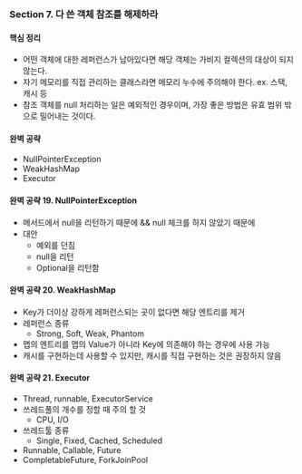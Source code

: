 ### Section 7. 다 쓴 객체 참조를 해제하라
#### 핵심 정리
- 어떤 객체에 대한 레퍼런스가 남아있다면 해당 객체는 가비지 컬렉션의 대상이 되지 않는다.
- 자기 메모리를 직접 관리하는 클래스라면 메모리 누수에 주의해야 한다. ex. 스택, 캐시 등
- 참조 객체를 null 처리하는 일은 예외적인 경우이며, 가장 좋은 방법은 유효 범위 밖으로 밀어내는 것이다.

#### 완벽 공략 
- NullPointerException
- WeakHashMap
- Executor

#### 완벽 공략 19. NullPointerException
- 메서드에서 null을 리턴하기 때문에 && null 체크를 하지 않았기 때문에
- 대안
  - 예외를 던짐
  - null을 리턴
  - Optional을 리턴함 

#### 완벽 공략 20. WeakHashMap
- Key가 더이상 강하게 레퍼런스되는 곳이 없다면 해당 엔트리를 제거
- 레퍼런스 종류
  - Strong, Soft, Weak, Phantom
- 맵의 엔트리를 맵의 Value가 아니라 Key에 의존해야 하는 경우에 사용 가능
- 캐시를 구현하는데 사용할 수 있지만, 캐시를 직접 구현하는 것은 권장하지 않음 

#### 완벽 공략 21. Executor 
- Thread, runnable, ExecutorService
- 쓰레드풀의 개수를 정할 때 주의 할 것
  - CPU, I/O
- 쓰레드툴 종류
  - Single, Fixed, Cached, Scheduled
- Runnable, Callable, Future
- CompletableFuture, ForkJoinPool